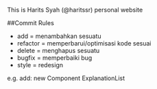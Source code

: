 This is Harits Syah (@haritssr) personal website

##Commit Rules

- add = menambahkan sesuatu
- refactor = memperbarui/optimisasi kode sesuai
- delete = menghapus sesuatu
- bugfix = memperbaiki bug
- style = redesign

e.g.
add: new Component ExplanationList

